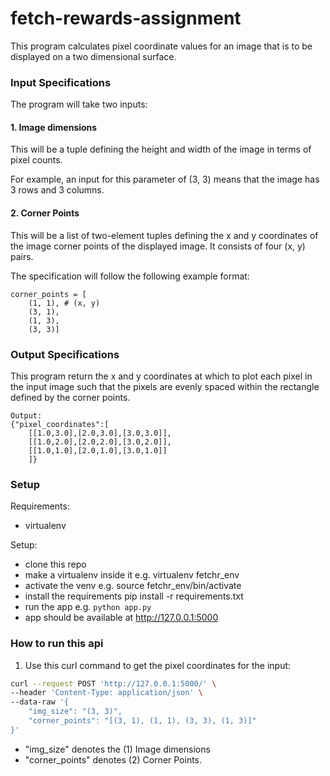 # fetch-rewards-assignment

This program calculates pixel coordinate values for an image that is to be displayed on a two dimensional surface.

### Input Specifications
The program will take two inputs:

#### 1. Image dimensions
This will be a tuple defining the height and width of the image in terms of pixel counts.

For example, an input for this parameter of (3, 3) means that the image has 3 rows and 3 columns.

#### 2. Corner Points
This will be a list of two-element tuples defining the x and y coordinates of the image corner points of the displayed image. It consists of four (x, y) pairs.
 
The specification will follow the following example format:

```
corner_points = [
    (1, 1), # (x, y)
    (3, 1), 
    (1, 3), 
    (3, 3)]  
```

### Output Specifications
This program return the x and y coordinates at which to plot each pixel in the input image such that the pixels are evenly spaced within the rectangle defined by the corner points.

```
Output:
{"pixel_coordinates":[
    [[1.0,3.0],[2.0,3.0],[3.0,3.0]],
    [[1.0,2.0],[2.0,2.0],[3.0,2.0]],
    [[1.0,1.0],[2.0,1.0],[3.0,1.0]]
    ]}
```

### Setup
Requirements:
- virtualenv

Setup:
- clone this repo
- make a virtualenv inside it e.g. virtualenv fetchr_env
- activate the venv e.g. source fetchr_env/bin/activate
- install the requirements pip install -r requirements.txt
- run the app e.g. `python app.py`
- app should be available at http://127.0.0.1:5000

### How to run this api
1. Use this curl command to get the pixel coordinates for the input:
```bash
curl --request POST 'http://127.0.0.1:5000/' \
--header 'Content-Type: application/json' \
--data-raw '{
    "img_size": "(3, 3)",
    "corner_points": "[(3, 1), (1, 1), (3, 3), (1, 3)]"
}'
```
- "img_size" denotes the (1) Image dimensions 
- "corner_points" denotes (2) Corner Points.

